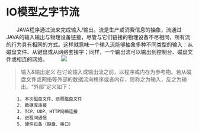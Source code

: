 # IO模型之字节流

　　JAVA程序通过流来完成输入/输出。流是生产或消费信息的抽象，流通过JAVA的输入输出与物理设备链接，尽管与它们链接的物理设备不尽相同，所有流的行为具有相同的方式。这样就意味一个输入流能够抽象多种不同类型的输入：从磁盘文件、从键盘或从网络套接字；同样，一个输出流可以输出到控制台、磁盘文件或相连的网络。
　　
![](http://images2015.cnblogs.com/blog/831179/201607/831179-20160710205129499-2068322248.png)

> 输入&输出定义
在讨论输入或输出流之前，以程序或内存为参考物。若从磁盘文件或网络等外部的数据流向程序或者内存，则称之为输入，反之为输出。“外部”定义如下：

        1. 本次磁盘文件、远程磁盘文件
        2. 数据库连接
        3. TCP、UDP、HTTP网络连接
        4. 进程间通信
        5. 硬件设备（键盘、串口）



